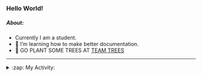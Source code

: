 ### Hello World!

##### About:
- Currently I am a student.
- 🌱 I’m learning how to make better documentation.
- 🌱 GO PLANT SOME TREES AT [TEAM TREES](https://teamtrees.org/)

---
<details>
  <summary>:zap: My Activity:</summary>
  
<!--START_SECTION:waka-->
![Code Time](http://img.shields.io/badge/Code%20Time-1%2C120%20hrs%2055%20mins-blue)

**I'm a Night 🦉** 

```text
🌞 Morning                1532 commits        ██░░░░░░░░░░░░░░░░░░░░░░░   09.61 % 
🌆 Daytime                5470 commits        █████████░░░░░░░░░░░░░░░░   34.32 % 
🌃 Evening                4527 commits        ███████░░░░░░░░░░░░░░░░░░   28.40 % 
🌙 Night                  4409 commits        ███████░░░░░░░░░░░░░░░░░░   27.66 % 
```
📅 **I'm Most Productive on Wednesday** 

```text
Monday                   2338 commits        ████░░░░░░░░░░░░░░░░░░░░░   14.67 % 
Tuesday                  1986 commits        ███░░░░░░░░░░░░░░░░░░░░░░   12.46 % 
Wednesday                3820 commits        ██████░░░░░░░░░░░░░░░░░░░   23.97 % 
Thursday                 2063 commits        ███░░░░░░░░░░░░░░░░░░░░░░   12.94 % 
Friday                   1573 commits        ██░░░░░░░░░░░░░░░░░░░░░░░   09.87 % 
Saturday                 1427 commits        ██░░░░░░░░░░░░░░░░░░░░░░░   08.95 % 
Sunday                   2731 commits        ████░░░░░░░░░░░░░░░░░░░░░   17.14 % 
```


📊 **This Week I Spent My Time On** 

```text
🔥 Editors: 
VS Code                  5 hrs 35 mins       █████████████████████████   100.00 % 

🐱‍💻 Projects: 
praise                   5 hrs 33 mins       █████████████████████████   99.40 % 
CSF22                    2 mins              ░░░░░░░░░░░░░░░░░░░░░░░░░   00.60 % 
```


 Last Updated on 10/05/2023 09:08:37 UTC
<!--END_SECTION:waka-->
</details>
